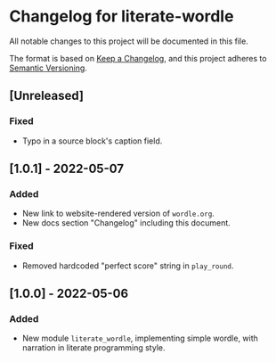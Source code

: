 # Changelog for literate-wordle

All notable changes to this project will be documented in this file.

The format is based on [Keep a Changelog](https://keepachangelog.com/en/1.0.0/),
and this project adheres to [Semantic
Versioning](https://semver.org/spec/v2.0.0.html).

## [Unreleased]


### Fixed
- Typo in a source block's caption field.


## [1.0.1] - 2022-05-07
### Added
- New link to website-rendered version of `wordle.org`.
- New docs section "Changelog" including this document.

### Fixed
- Removed hardcoded "perfect score" string in `play_round`.


## [1.0.0] - 2022-05-06
### Added
- New module `literate_wordle`, implementing simple wordle, with narration in
  literate programming style.
